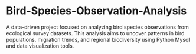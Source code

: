 # Bird-Species-Observation-Analysis
A data-driven project focused on analyzing bird species observations from ecological survey datasets. This analysis aims to uncover patterns in bird populations, migration trends, and regional biodiversity using Python Mysql and data visualization tools.
